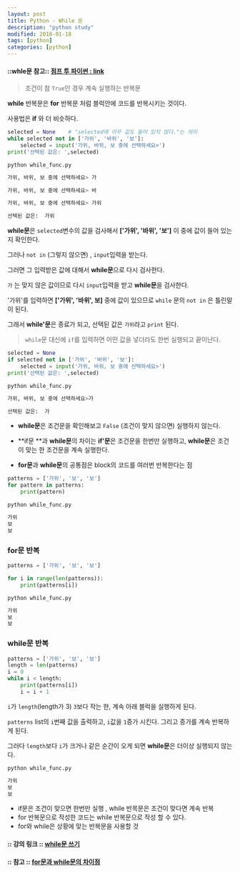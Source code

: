 ```yaml
---
layout: post
title: Python - While 문 
description: "python study"
modified: 2018-01-18
tags: [python]
categories: [python]
---
```


#### ::whle문 참고:: [점프 투 파이썬 : link](https://wikidocs.net/21)


> 조건이 참 `True`인 경우 계속 실행하는 반복문 


**while** 반복문은 **for** 반복문 처럼 블럭안에 코드를 반복시키는 것이다. 

사용법은 **if** 와 더 비슷하다.

```python
selected = None    # "selected에 아무 값도 들어 있지 않다."는 의미
while selected not in ['가위', '바위', '보']:
    selected = input('가위, 바위, 보 중에 선택하세요>')
print('선택된 값은: ',selected)

```

`python while_func.py`

```python
가위, 바위, 보 중에 선택하세요> 가

가위, 바위, 보 중에 선택하세요> 바

가위, 바위, 보 중에 선택하세요> 가위

선택된 값은:  가위
```


**while문**은 `selected`변수의 값을 검사해서 **['가위', '바위', '보']** 이 중에 값이 들어 있는지 확인한다.

그러나 `not in` (그렇지 않으면) , `input`입력을 받는다. 

그러면 그 입력받은 값에 대해서 **while문**으로 다시 검사한다.

`가` 는 맞지 않은 값이므로 다시 `input`입력을 받고 **while문**을 검사한다.

'가위'를 입력하면 **['가위', '바위', 보]** 중에 값이 있으므로 `while` 문의 `not in` 은 틀린말이 된다.

그래서 **while'문**은 종료가 되고, 선택된 값은 `가위`라고 `print` 된다.



> `while`문 대신에 `if`를 입력하면 어떤 값을 넣더라도 한번 실행되고 끝이난다.


```python
selected = None
if selected not in ['가위', '바위', '보']:
    selected = input('가위, 바위, 보 중에 선택하세요>')
print('선택된 값은: ',selected)
```

`python while_func.py`

```python
가위, 바위, 보 중에 선택하세요>가

선택된 값은:  가
```

- **while문**은 조건문을 확인해보고  `False` (조건이 맞지 않으면) 실행하지 않는다.


- **if문 **과 **while문**의 차이는 **if'문**은 조건문을 한번만 실행하고, **while문**은 조건이 맞는 한 조건문을 계속 실행한다.
- **for문**과 **while문**의 공통점은 block의 코드를 여러번 반복한다는 점

```python
patterns = ['가위', '보', '보']
for pattern in patterns:
    print(pattern)
```

`python while_func.py`

```python
가위
보
보
```



### for문 반복

```python
patterns = ['가위', '보', '보']

for i in range(len(patterns)):
    print(patterns[i])

```

`python while_func.py`

```python
가위
보
보
```


###  while문 반복

```python  
patterns = ['가위', '보', '보']
length = len(patterns)
i = 0
while i < length:     
    print(patterns[i]) 
    i = i + 1          

```


`i`가 `length`(length가 3) `3`보다 작는 한, 계속 아래 블럭을 실행하게 된다. 

 `patterns` list의 `i`번째 값을 출력하고, `i`값을 `1`증가 시킨다. 그리고 증가를 계속 반복하게 된다. 

그러다 `length`보다 `i`가 크거나 같은 순간이 오게 되면 **while문**은 더이상 실행되지 않는다.



`python while_func.py`

```python
가위
보
보
```

- if문은 조건이 맞으면 한번만 실행 , while 반목문은 조건이 맞다면 계속 반복
- for 반복문으로 작성한 코드는 while 반복문으로 작성 할 수 있다. 
- for와 while은 상황에 맞는 반복문을 사용할 것 





#### :: 강의 링크 ::  [while문 쓰기](https://programmers.co.kr/learn/courses/2/lessons/290)

#### :: 참고 ::  [for문과 while문의 차이점](https://m.blog.naver.com/PostView.nhn?blogId=dmstjq12&logNo=220512449166&proxyReferer=https%3A%2F%2Fwww.google.co.kr%2F)

